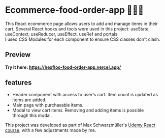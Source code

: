 # Ecommerce-food-order-app :shopping_cart::bento::motor_scooter:

This React ecommerce page allows users to add and manage items in their cart. Several React hooks and tools were used in this project: useState, useContext, useReducer, useEffect, useRef and portals. <br />
I used CSS Modules for each component to ensure CSS classes don't clash.

## Preview

#### Try it here: https://hexfloo-food-order-app.vercel.app/

## features

- Header component with access to user's cart. Item count is updated as items are added.
- Main page with purchasable items.
- Modal to view cart items. Removing and adding items is possible through this modal.

This project was developed as part of Max Schwarzmüller's [Udemy React course](https://www.udemy.com/course/react-the-complete-guide-incl-redux/), with a few adjustments made by me.
